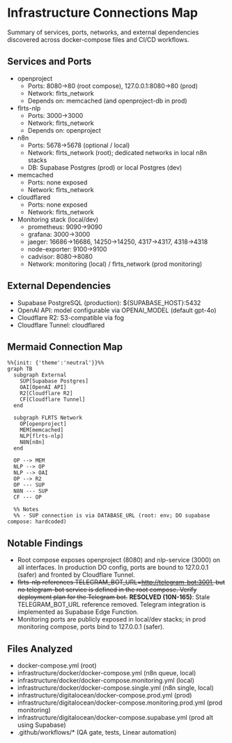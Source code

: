 # Infrastructure Connections Map

Summary of services, ports, networks, and external dependencies discovered
across docker-compose files and CI/CD workflows.

## Services and Ports

- openproject
  - Ports: 8080->80 (root compose), 127.0.0.1:8080->80 (prod)
  - Network: flrts_network
  - Depends on: memcached (and openproject-db in prod)
- flrts-nlp
  - Ports: 3000->3000
  - Network: flrts_network
  - Depends on: openproject
- n8n
  - Ports: 5678->5678 (optional / local)
  - Network: flrts_network (root); dedicated networks in local n8n stacks
  - DB: Supabase Postgres (prod) or local Postgres (dev)
- memcached
  - Ports: none exposed
  - Network: flrts_network
- cloudflared
  - Ports: none exposed
  - Network: flrts_network
- Monitoring stack (local/dev)
  - prometheus: 9090->9090
  - grafana: 3000->3000
  - jaeger: 16686->16686, 14250->14250, 4317->4317, 4318->4318
  - node-exporter: 9100->9100
  - cadvisor: 8080->8080
  - Network: monitoring (local) / flrts_network (prod monitoring)

## External Dependencies

- Supabase PostgreSQL (production): ${SUPABASE_HOST}:5432
- OpenAI API: model configurable via OPENAI_MODEL (default gpt-4o)
- Cloudflare R2: S3-compatible via fog
- Cloudflare Tunnel: cloudflared

## Mermaid Connection Map

```mermaid
%%{init: {'theme':'neutral'}}%%
graph TB
  subgraph External
    SUP[Supabase Postgres]
    OAI[OpenAI API]
    R2[Cloudflare R2]
    CF[Cloudflare Tunnel]
  end

  subgraph FLRTS Network
    OP[openproject]
    MEM[memcached]
    NLP[flrts-nlp]
    N8N[n8n]
  end

  OP --> MEM
  NLP --> OP
  NLP --> OAI
  OP --> R2
  OP --- SUP
  N8N --- SUP
  CF --- OP

  %% Notes
  %% - SUP connection is via DATABASE_URL (root: env; DO supabase compose: hardcoded)
```

## Notable Findings

- Root compose exposes openproject (8080) and nlp-service (3000) on all
  interfaces. In production DO config, ports are bound to 127.0.0.1 (safer) and
  fronted by Cloudflare Tunnel.
- ~~flrts-nlp references TELEGRAM_BOT_URL=<http://telegram-bot:3001>, but no
  telegram-bot service is defined in the root compose. Verify deployment plan
  for the Telegram bot.~~ **RESOLVED (10N-165)**: Stale TELEGRAM_BOT_URL
  reference removed. Telegram integration is implemented as Supabase Edge
  Function.
- Monitoring ports are publicly exposed in local/dev stacks; in prod monitoring
  compose, ports bind to 127.0.0.1 (safer).

## Files Analyzed

- docker-compose.yml (root)
- infrastructure/docker/docker-compose.yml (n8n queue, local)
- infrastructure/docker/docker-compose.monitoring.yml (local)
- infrastructure/docker/docker-compose.single.yml (n8n single, local)
- infrastructure/digitalocean/docker-compose.prod.yml (prod)
- infrastructure/digitalocean/docker-compose.monitoring.prod.yml (prod
  monitoring)
- infrastructure/digitalocean/docker-compose.supabase.yml (prod alt using
  Supabase)
- .github/workflows/\* (QA gate, tests, Linear automation)

